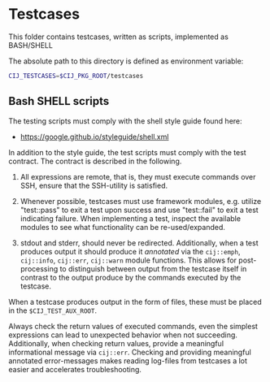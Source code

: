 # Testcases

This folder contains testcases, written as scripts, implemented as BASH/SHELL

The absolute path to this directory is defined as environment variable:

```bash
CIJ_TESTCASES=$CIJ_PKG_ROOT/testcases
```

## Bash SHELL scripts

The testing scripts must comply with the shell style guide found here:

* https://google.github.io/styleguide/shell.xml

In addition to the style guide, the test scripts must comply with the test
contract. The contract is described in the following.

1. All expressions are remote, that is, they must execute commands over SSH,
   ensure that the SSH-utility is satisfied.

2. Whenever possible, testcases must use framework modules, e.g. utilize
   "test::pass" to exit a test upon success and use "test::fail" to exit a test
   indicating failure. When implementing a test, inspect the available modules
   to see what functionality can be re-used/expanded.

3. stdout and stderr, should never be redirected. Additionally, when a test
   produces output it should produce it *annotated* via the `cij::emph`,
   `cij::info`, `cij::err`, `cij::warn` module functions. This allows for
   post-processing to distinguish between output from the testcase itself in
   contrast to the output produce by the commands executed by the testcase.

When a testcase produces output in the form of files, these must be placed in
the `$CIJ_TEST_AUX_ROOT`.

Always check the return values of executed commands, even the simplest
expressions can lead to unexpected behavior when not succeeding. Additionally,
when checking return values, provide a meaningful informational message via
`cij::err`. Checking and providing meaningful annotated error-messages makes
reading log-files from testcases a lot easier and accelerates troubleshooting.
